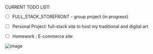 CURRENT TODO LIST:
- [ ] FULL_STACK_STOREFRONT - group project (in progress)
- [ ] Personal Project: full-stack site to host my traditional and digital art
- [ ] Homework : E-commerce site


![image](https://raw.githubusercontent.com/Cheez0id/MaryLeePrince-portfolio1/main/assets/images/chameleon.png)
